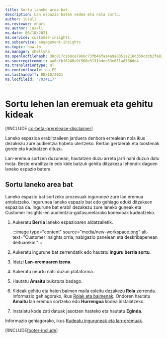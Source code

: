 ```yaml
---
title: Sortu laneko area bat
description: Lan espazio baten xedea eta nola sortu.
author: jusali
ms.reviewer: mhart
ms.author: jusali
ms.date: 06/18/2021
ms.service: customer-insights
ms.subservice: engagement-insights
ms.topic: how-to
ms.manager: shellyha
ms.openlocfilehash: 38c817c169ce7986c73fb46fa14a9a8352a218d359cdcb2fa822a34303ff5ecc
ms.sourcegitcommit: aa0cfbf6240a9f560e3131bdec63e051a8786dd4
ms.translationtype: HT
ms.contentlocale: eu-ES
ms.lasthandoff: 08/10/2021
ms.locfileid: "7034117"
---
```

# <a name="create-the-first-workspaces-and-add-members"></a>Sortu lehen lan eremuak eta gehitu kideak

[!INCLUDE [cc-beta-prerelease-disclaimer](includes/cc-beta-prerelease-disclaimer.md)]

Laneko espazioa erabiltzaileen jarduera denbora errealean nola ikus dezakezu zure audientzia hobeto ulertzeko. Bertan gertaerak eta txostenak gorde eta kudeatzen dituzu.

Lan-eremua sortzen duzunean, hautatzen duzu arreta jarri nahi duzun datu mota. Beste erabiltzaile edo kide batzuk gehitu ditzakezu lehendik dagoen laneko espazio batera. 

## <a name="create-a-workspace"></a>Sortu laneko area bat

Laneko espazio bat sortzeko prozesuak *ingurunea* zure lan eremua antolatzeko. Ingurunea laneko espazio bat edo gehiago eduki ditzakeen espazioa da. Ingurune bat erabil dezakezu zure laneko guneak eta Customer Insights-en audientzia-gaitasunetarako konexioak kudeatzeko.

1. Aukeratu **Berria** laneko espazioaren aldatzailetik.

   :::image type="content" source="media/new-workspace.png" alt-text="Customer insights orria, nabigazio panelean eta deskribapenean deituarekin.":::

1. Aukeratu ingurune bat zerrendatik edo hautatu **Inguru berria sortu**.
1. Idatzi **Lan-eremuaren izena**.
1. Aukeratu neurtu nahi duzun plataforma.
1. Hautatu **Amaitu** bukatuta badago. 
1. Kideak gehitu eta haien baimen maila esleitu dezakezu **Rola** zerrenda. Informazio gehiagorako, ikus [Rolak eta baimenak](user-roles.md). Ondoren hautatu **Amaitu** lan eremua sortzeko edo **Hurrengoa** kodea instalatzeko.
1. Instalatu kode zati datuak jasotzen hasteko eta hautatu **Eginda**.

Informazio gehiagorako, ikus [Kudeatu inguruneak eta lan-eremuak](manage-environments-workspaces.md).

[!INCLUDE[footer-include](../includes/footer-banner.md)]
